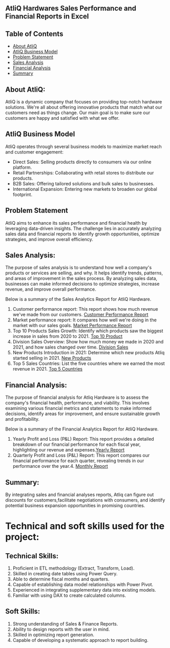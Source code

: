 ## AtliQ Hardwares Sales Performance and Financial Reports in Excel
## Table of Contents

- [About AtliQ](#About-AtliQ)
- [AtliQ Business Model](#AtliQ-Business-Model)
- [Problem Statement](#problem-statement)
- [Sales Analysis](#sales-analysis)
- [Financial Analysis](#Financial-Analysis)
- [Summary](#summary)

## About AtliQ:

AtliQ is a dynamic company that focuses on providing top-notch hardware solutions. We're all about offering innovative products that match what our customers need as things change. Our main goal is to make sure our customers are happy and satisfied with what we offer.

## AtliQ Business Model

AtliQ operates through several business models to maximize market reach and customer engagement:
- Direct Sales: Selling products directly to consumers via our online platform.
- Retail Partnerships: Collaborating with retail stores to distribute our products.
- B2B Sales: Offering tailored solutions and bulk sales to businesses.
- International Expansion: Entering new markets to broaden our global footprint.

## Problem Statement
AtliQ aims to enhance its sales performance and financial health by leveraging data-driven insights. The challenge lies in accurately analyzing sales data and financial reports to identify growth opportunities, optimize strategies, and improve overall efficiency.

## Sales Analysis:
The purpose of sales analysis is to understand how well a company's products or services are selling, and why. It helps identify trends, patterns, and areas of improvement in the sales process. By analyzing sales data, businesses can make informed decisions to optimize strategies, increase revenue, and improve overall performance.

Below is a summary of the Sales Analytics Report for AtliQ Hardware.

1. Customer performance report: This report shows how much revenue we've made from our customers.  [Customer Performance Report](https://github.com/sudhamadhavi/Sales-Analytics/blob/main/Customer%20Performance%20Report.pdf)
2. Market performance report: It compares how well we're doing in the market with our sales goals.  [Market Performance Report](https://github.com/sudhamadhavi/Sales-Analytics/blob/main/Market%20Performance%20vs%20Target.pdf)
3. Top 10 Products Sales Growth: Identify which products saw the biggest increase in sales from 2020 to 2021. [Top 10 Product](https://github.com/sudhamadhavi/Sales-Analytics/blob/main/Top%2010%20Products.pdf)
4. Division Sales Overview: Show how much money we made in 2020 and 2021, and how sales changed over time. [Division Sales](https://github.com/sudhamadhavi/Sales-Analytics/blob/main/Divison%20Level%20Report.pdf)
5. New Products Introduction in 2021: Determine which new products Atliq started selling in 2021. [New Products](https://github.com/sudhamadhavi/Sales-Analytics/blob/main/New%20Products.pdf)
6. Top 5 Sales Countries: List the five countries where we earned the most revenue in 2021. [Top 5 Countries](https://github.com/sudhamadhavi/Sales-Analytics/blob/main/Top%205%20Countries.pdf)

## Financial Analysis:
The purpose of financial analysis for Atliq Hardware is to assess the company's financial health, performance, and viability. This involves examining various financial metrics and statements to make informed decisions, identify areas for improvement, and ensure sustainable growth and profitability.

Below is a summary of the Financial Analytics Report for AtliQ Hardware.

1. Yearly Profit and Loss (P&L) Report: This report provides a detailed breakdown of our financial performance for each fiscal year, highlighting our revenue and expenses.[Yearly Report](https://github.com/sudhamadhavi/Sales-Analytics/blob/main/P%26L%20Year.pdf)
2. Quarterly Profit and Loss (P&L) Report: This report compares our financial performance for each quarter, revealing trends in our performance over the year.4. [Monthly Report](https://github.com/sudhamadhavi/Sales-Analytics/blob/main/P%26L%20Quarters.pdf)

## Summary:
By integrating sales and financial analyses reports, Atliq can figure out discounts for customers,facilitate negotiations with consumers, and identify potential business expansion opportunities in promising countries.























 













# Technical and soft skills used for the project:


## Technical Skills:

1. Proficient in ETL methodology (Extract, Transform, Load).
2. Skilled in creating date tables using Power Query.
3. Able to determine fiscal months and quarters.
4. Capable of establishing data model relationships with Power Pivot.
5. Experienced in integrating supplementary data into existing models.
6. Familiar with using DAX to create calculated columns.

## Soft Skills:

1. Strong understanding of Sales & Finance Reports.
2. Ability to design reports with the user in mind.
3. Skilled in optimizing report generation.
4. Capable of developing a systematic approach to report building.






















